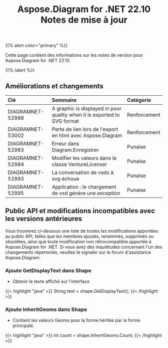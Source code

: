 ﻿---
title: Aspose.Diagram for .NET 22.10 Notes de mise à jour
type: docs
weight: 18
url: /fr/net/aspose-diagram-for-net-22-10-release-notes/
---
{{% alert color="primary" %}} 

Cette page contient des informations sur les notes de version pour Aspose.Diagram for .NET 22.10.

{{% /alert %}} 
## **Améliorations et changements**

|**Clé**|**Sommaire**|**Catégorie**|
|:- |:- |:- |
|DIAGRAMNET-52988|A graphic is displayed in poor quality when it is exported to SVG format|Renforcement|
|DIAGRAMNET-53002|Perte de lien lors de l'export en html avec Aspose.Diagram|Renforcement|
|DIAGRAMNET-52983|Erreur dans Diagram.Enregistrer|Punaise|
|DIAGRAMNET-52984|Modifier les valeurs dans la classe VentureLicenser|Punaise|
|DIAGRAMNET-52993|La conversation de vsdx à svg échoue|Punaise|
|DIAGRAMNET-52995|Application : le chargement de vsd génère une exception|Punaise|

## **Public API et modifications incompatibles avec les versions antérieures**
Vous trouverez ci-dessous une liste de toutes les modifications apportées au public API, telles que les membres ajoutés, renommés, supprimés ou obsolètes, ainsi que toute modification non rétrocompatible apportée à Aspose.Diagram for .NET. Si vous avez des inquiétudes concernant l'un des changements répertoriés, veuillez le signaler sur le forum d'assistance Aspose.Diagram.

### **Ajoute GetDisplayText dans Shape**
- Obtenir le texte affiché sur l'interface

{{< highlight "java" >}}
String text = shape.GetDisplayText();
{{< /highlight >}}

### **Ajoute InheritGeoms dans Shape**
- Contient les valeurs Geoms pour la forme héritée par la forme principale.

{{< highlight "java" >}}
int count = shape.InheritGeoms.Count;
{{< /highlight >}}